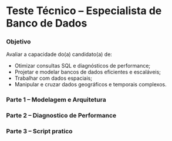# Teste Técnico – Especialista de Banco de Dados

### Objetivo

Avaliar a capacidade do(a) candidato(a) de:

- Otimizar consultas SQL e diagnósticos de performance;
- Projetar e modelar bancos de dados eficientes e escaláveis;
- Trabalhar com dados espaciais;
- Manipular e cruzar dados geográficos e temporais complexos.

### Parte 1 – Modelagem e Arquitetura

### Parte 2 – Diagnostico de Performance

### Parte 3 – Script pratico

